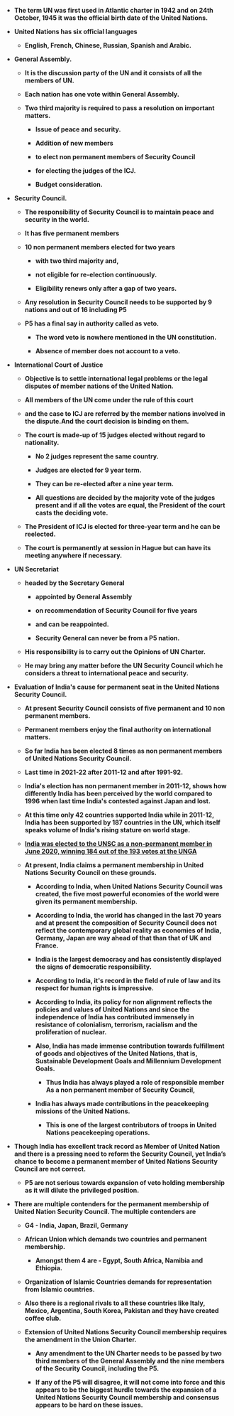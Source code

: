 
        
- **The term UN was first used in Atlantic charter in 1942 and on 24th October, 1945 it was the official birth date of the United Nations.**
    
- **United Nations has six official languages**
    
    - **English, French, Chinese, Russian, Spanish and Arabic.**
        
- **General Assembly.**
    
    - **It is the discussion party of the UN and it consists of all the members of UN.**
        
    - **Each nation has one vote within General Assembly.**
        
    - **Two third majority is required to pass a resolution on important matters.**
        
        - **Issue of peace and security.**
            
        - **Addition of new members**
            
        - **to elect non permanent members of Security Council**
            
        - **for electing the judges of the ICJ.**
            
        - **Budget consideration.**
            
- **Security Council.**
    
    - **The responsibility of Security Council is to maintain peace and security in the world.**
        
    - **It has five permanent members**
        
    - **10 non permanent members elected for two years**
        
        - **with two third majority and,**
            
        - **not eligible for re-election continuously.**
            
        - **Eligibility renews only after a gap of two years.**
            
    - **Any resolution in Security Council needs to be supported by 9 nations and out of 16 including P5**
        
    - **P5 has a final say in authority called as veto.**
        
        - **The word veto is nowhere mentioned in the UN constitution.**
            
        - **Absence of member does not account to a veto.**
            
- **International Court of Justice**
    
    - **Objective is to settle international legal problems or the legal disputes of member nations of the United Nation.**
        
    - **All members of the UN come under the rule of this court**
        
    - **and the case to ICJ are referred by the member nations involved in the dispute.And the court decision is binding on them.**
        
    - **The court is made-up of 15 judges elected without regard to nationality.**
        
        - **No 2 judges represent the same country.**
            
        - **Judges are elected for 9 year term.**
            
        - **They can be re-elected after a nine year term.**
            
        - **All questions are decided by the majority vote of the judges present and if all the votes are equal, the President of the court casts the deciding vote.**
            
    - **The President of ICJ is elected for three-year term and he can be reelected.**
        
    - **The court is permanently at session in Hague but can have its meeting anywhere if necessary.**
        
- **UN Secretariat**
    
    - **headed by the Secretary General**
        
        - **appointed by General Assembly**
            
        - **on recommendation of Security Council for five years**
            
        - **and can be reappointed.**
            
        - **Security General can never be from a P5 nation.**
            
    - **His responsibility is to carry out the Opinions of UN Charter.**
        
    - **He may bring any matter before the UN Security Council which he considers a threat to international peace and security.**
        
    
- **Evaluation of India's cause for permanent seat in the United Nations Security Council.**
    
    - **At present Security Council consists of five permanent and 10 non permanent members.**
        
    - **Permanent members enjoy the final authority on international matters.**
        
    - **So far India has been elected 8 times as non permanent members of United Nations Security Council.**
        
    - **Last time in 2021-22 after 2011-12 and after 1991-92.**
        
    - **India's election has non permanent member in 2011-12, shows how differently India has been perceived by the world compared to 1996 when last time India's contested against Japan and lost.**
        
    - **At this time only 42 countries supported India while in 2011-12, India has been supported by 187 countries in the UN, which itself speaks volume of India's rising stature on world stage.**
        
    - [**India was elected to the UNSC as a non-permanent member in June 2020, winning 184 out of the 193 votes at the UNGA**](https://www.bing.com/ck/a?!&&p=df106f028f756161JmltdHM9MTcyOTU1NTIwMCZpZ3VpZD0zOTRhNDU5NC01NTcyLTZjMWItMTM2Yi01MTZiNTQ3NDZkMGImaW5zaWQ9NTk4OQ&ptn=3&ver=2&hsh=3&fclid=394a4594-5572-6c1b-136b-516b54746d0b&psq=india+as+non+permanent+member+of+unsc&u=a1aHR0cHM6Ly9ieWp1cy5jb20vZnJlZS1pYXMtcHJlcC91bnNjLXVuaXRlZC1uYXRpb25zLXNlY3VyaXR5LWNvdW5jaWwv&ntb=1)
        
    - **At present, India claims a permanent membership in United Nations Security Council on these grounds.**
        
        - **According to India, when United Nations Security Council was created, the five most powerful economies of the world were given its permanent membership.**
            
        - **According to India, the world has changed in the last 70 years and at present the composition of Security Council does not reflect the contemporary global reality as economies of India, Germany, Japan are way ahead of that than that of UK and France.**
            
        - **India is the largest democracy and has consistently displayed the signs of democratic responsibility.**
            
        - **According to India, it's record in the field of rule of law and its respect for human rights is impressive.**
            
        - **According to India, its policy for non alignment reflects the policies and values of United Nations and since the independence of India has contributed immensely in resistance of colonialism, terrorism, racialism and the proliferation of nuclear.**
            
        - **Also, India has made immense contribution towards fulfillment of goods and objectives of the United Nations, that is, Sustainable Development Goals and Millennium Development Goals.**
            
            - **Thus India has always played a role of responsible member As a non permanent member of Security Council,**
                
        - **India has always made contributions in the peacekeeping missions of the United Nations.**
            
            - **This is one of the largest contributors of troops in United Nations peacekeeping operations.**
                
- **Though India has excellent track record as Member of United Nation and there is a pressing need to reform the Security Council, yet India’s chance to become a permanent member of United Nations Security Council are not correct.**
    
    - **P5 are not serious towards expansion of veto holding membership as it will dilute the privileged position.**
        
- **There are multiple contenders for the permanent membership of United Nation Security Council. The multiple contenders are**
    
    - **G4 - India, Japan, Brazil, Germany**
        
    - **African Union which demands two countries and permanent membership.**
        
        - **Amongst them 4 are - Egypt, South Africa, Namibia and Ethiopia.**
            
    - **Organization of Islamic Countries demands for representation from Islamic countries.**
        
    - **Also there is a regional rivals to all these countries like Italy, Mexico, Argentina, South Korea, Pakistan and they have created coffee club.**
        
    - **Extension of United Nations Security Council membership requires the amendment in the Union Charter.**
        
        - **Any amendment to the UN Charter needs to be passed by two third members of the General Assembly and the nine members of the Security Council, including the P5.**
            
        - **If any of the P5 will disagree, it will not come into force and this appears to be the biggest hurdle towards the expansion of a United Nations Security Council membership and consensus appears to be hard on these issues.**
            



